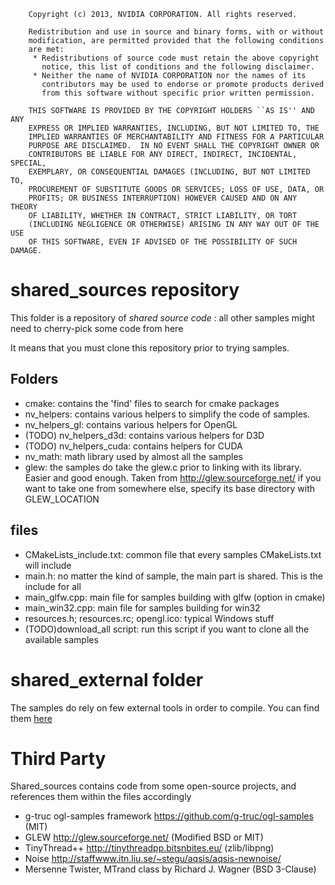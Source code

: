 ````
    Copyright (c) 2013, NVIDIA CORPORATION. All rights reserved.

    Redistribution and use in source and binary forms, with or without
    modification, are permitted provided that the following conditions
    are met:
     * Redistributions of source code must retain the above copyright
       notice, this list of conditions and the following disclaimer.
     * Neither the name of NVIDIA CORPORATION nor the names of its
       contributors may be used to endorse or promote products derived
       from this software without specific prior written permission.

    THIS SOFTWARE IS PROVIDED BY THE COPYRIGHT HOLDERS ``AS IS'' AND ANY
    EXPRESS OR IMPLIED WARRANTIES, INCLUDING, BUT NOT LIMITED TO, THE
    IMPLIED WARRANTIES OF MERCHANTABILITY AND FITNESS FOR A PARTICULAR
    PURPOSE ARE DISCLAIMED.  IN NO EVENT SHALL THE COPYRIGHT OWNER OR
    CONTRIBUTORS BE LIABLE FOR ANY DIRECT, INDIRECT, INCIDENTAL, SPECIAL,
    EXEMPLARY, OR CONSEQUENTIAL DAMAGES (INCLUDING, BUT NOT LIMITED TO,
    PROCUREMENT OF SUBSTITUTE GOODS OR SERVICES; LOSS OF USE, DATA, OR
    PROFITS; OR BUSINESS INTERRUPTION) HOWEVER CAUSED AND ON ANY THEORY
    OF LIABILITY, WHETHER IN CONTRACT, STRICT LIABILITY, OR TORT
    (INCLUDING NEGLIGENCE OR OTHERWISE) ARISING IN ANY WAY OUT OF THE USE
    OF THIS SOFTWARE, EVEN IF ADVISED OF THE POSSIBILITY OF SUCH DAMAGE.

````

# shared_sources repository

This folder is a repository of *shared source code* : all other samples might need to cherry-pick some code from here

It means that you must clone this repository prior to trying samples.

## Folders

* cmake: contains the 'find' files to search for cmake packages
* nv_helpers: contains various helpers to simplify the code of samples.
* nv_helpers_gl: contains various helpers for OpenGL
* (TODO) nv_helpers_d3d: contains various helpers for D3D
* (TODO) nv_helpers_cuda: contains helpers for CUDA
* nv_math: math library used by almost all the samples
* glew: the samples do take the glew.c prior to linking with its library. Easier and good enough. Taken from http://glew.sourceforge.net/
  if you want to take one from somewhere else, specify its base directory with GLEW_LOCATION

## files
* CMakeLists_include.txt: common file that every samples CMakeLists.txt will include
* main.h: no matter the kind of sample, the main part is shared. This is the include for all
* main_glfw.cpp: main file for samples building with glfw (option in cmake)
* main_win32.cpp: main file for samples building for win32
* resources.h; resources.rc; opengl.ico: typical Windows stuff
* (TODO)download_all script: run this script if you want to clone all the available samples

# shared_external folder
The samples do rely on few external tools in order to compile. You can find them [here](https://github.com/nvpro-samples/shared_external)

# Third Party 
Shared_sources contains code from some open-source projects, and references them within the files accordingly
* g-truc ogl-samples framework https://github.com/g-truc/ogl-samples (MIT)
* GLEW http://glew.sourceforge.net/ (Modified BSD or MIT)
* TinyThread++ http://tinythreadpp.bitsnbites.eu/ (zlib/libpng)
* Noise http://staffwww.itn.liu.se/~stegu/aqsis/aqsis-newnoise/
* Mersenne Twister, MTrand class by Richard J. Wagner (BSD 3-Clause)



